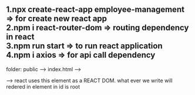 1.npx create-react-app employee-management => for create new react app     <br>
2.npm i react-router-dom => routing dependency in react      <br>
3.npm run start => to run react application      <br>
4.npm i axios => for api call dependency      <br>
----------------------------------------------------------------------------------------------------------
folder: public --> index.html --> <div id="root"></div> --> react uses this element as a REACT DOM. what ever we write will redered in element in id is root <br>
